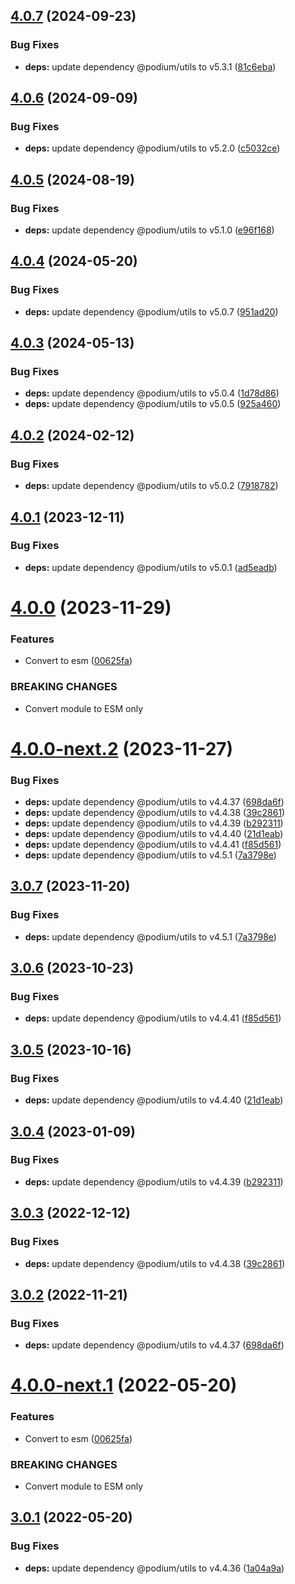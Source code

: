 ## [4.0.7](https://github.com/podium-lib/hapi-podlet/compare/v4.0.6...v4.0.7) (2024-09-23)


### Bug Fixes

* **deps:** update dependency @podium/utils to v5.3.1 ([81c6eba](https://github.com/podium-lib/hapi-podlet/commit/81c6eba67be987a9e777fd90be86364fee7897b6))

## [4.0.6](https://github.com/podium-lib/hapi-podlet/compare/v4.0.5...v4.0.6) (2024-09-09)


### Bug Fixes

* **deps:** update dependency @podium/utils to v5.2.0 ([c5032ce](https://github.com/podium-lib/hapi-podlet/commit/c5032ce2934285eff024a9e1ce6b44316cbb627b))

## [4.0.5](https://github.com/podium-lib/hapi-podlet/compare/v4.0.4...v4.0.5) (2024-08-19)


### Bug Fixes

* **deps:** update dependency @podium/utils to v5.1.0 ([e96f168](https://github.com/podium-lib/hapi-podlet/commit/e96f168349b3a7af221fe6006d36a444f6619e62))

## [4.0.4](https://github.com/podium-lib/hapi-podlet/compare/v4.0.3...v4.0.4) (2024-05-20)


### Bug Fixes

* **deps:** update dependency @podium/utils to v5.0.7 ([951ad20](https://github.com/podium-lib/hapi-podlet/commit/951ad20cac59273e5aca8986330c8db3d2d6b8cc))

## [4.0.3](https://github.com/podium-lib/hapi-podlet/compare/v4.0.2...v4.0.3) (2024-05-13)


### Bug Fixes

* **deps:** update dependency @podium/utils to v5.0.4 ([1d78d86](https://github.com/podium-lib/hapi-podlet/commit/1d78d865ef2a160d95236bb6785ad05bab876b16))
* **deps:** update dependency @podium/utils to v5.0.5 ([925a460](https://github.com/podium-lib/hapi-podlet/commit/925a4605e02e57229c1788dc8b5ce2c593d84ad0))

## [4.0.2](https://github.com/podium-lib/hapi-podlet/compare/v4.0.1...v4.0.2) (2024-02-12)


### Bug Fixes

* **deps:** update dependency @podium/utils to v5.0.2 ([7918782](https://github.com/podium-lib/hapi-podlet/commit/791878269cdd9359cc6bd477c55d97de952aa5a5))

## [4.0.1](https://github.com/podium-lib/hapi-podlet/compare/v4.0.0...v4.0.1) (2023-12-11)


### Bug Fixes

* **deps:** update dependency @podium/utils to v5.0.1 ([ad5eadb](https://github.com/podium-lib/hapi-podlet/commit/ad5eadb79560ca036b1b7b8550d193b9218a1722))

# [4.0.0](https://github.com/podium-lib/hapi-podlet/compare/v3.0.7...v4.0.0) (2023-11-29)


### Features

* Convert to esm ([00625fa](https://github.com/podium-lib/hapi-podlet/commit/00625facaf1ac51667c0bd9eb421364d7ca5f38f))


### BREAKING CHANGES

* Convert module to ESM only

# [4.0.0-next.2](https://github.com/podium-lib/hapi-podlet/compare/v4.0.0-next.1...v4.0.0-next.2) (2023-11-27)


### Bug Fixes

* **deps:** update dependency @podium/utils to v4.4.37 ([698da6f](https://github.com/podium-lib/hapi-podlet/commit/698da6fbe3bb4a796f477f01df1f0192894a8dc7))
* **deps:** update dependency @podium/utils to v4.4.38 ([39c2861](https://github.com/podium-lib/hapi-podlet/commit/39c28613d8302f6bc536186fea7aeec081130f9b))
* **deps:** update dependency @podium/utils to v4.4.39 ([b292311](https://github.com/podium-lib/hapi-podlet/commit/b292311efecc5e0e4896b45c4be3d2f5314a10a4))
* **deps:** update dependency @podium/utils to v4.4.40 ([21d1eab](https://github.com/podium-lib/hapi-podlet/commit/21d1eab9d4165061b4f515c341e82d993630e51f))
* **deps:** update dependency @podium/utils to v4.4.41 ([f85d561](https://github.com/podium-lib/hapi-podlet/commit/f85d5617c4c1cad1879660d0084b8e191fa191cb))
* **deps:** update dependency @podium/utils to v4.5.1 ([7a3798e](https://github.com/podium-lib/hapi-podlet/commit/7a3798edc293b5efdbbcb31dbc485eaf63e723d9))

## [3.0.7](https://github.com/podium-lib/hapi-podlet/compare/v3.0.6...v3.0.7) (2023-11-20)


### Bug Fixes

* **deps:** update dependency @podium/utils to v4.5.1 ([7a3798e](https://github.com/podium-lib/hapi-podlet/commit/7a3798edc293b5efdbbcb31dbc485eaf63e723d9))

## [3.0.6](https://github.com/podium-lib/hapi-podlet/compare/v3.0.5...v3.0.6) (2023-10-23)


### Bug Fixes

* **deps:** update dependency @podium/utils to v4.4.41 ([f85d561](https://github.com/podium-lib/hapi-podlet/commit/f85d5617c4c1cad1879660d0084b8e191fa191cb))

## [3.0.5](https://github.com/podium-lib/hapi-podlet/compare/v3.0.4...v3.0.5) (2023-10-16)


### Bug Fixes

* **deps:** update dependency @podium/utils to v4.4.40 ([21d1eab](https://github.com/podium-lib/hapi-podlet/commit/21d1eab9d4165061b4f515c341e82d993630e51f))

## [3.0.4](https://github.com/podium-lib/hapi-podlet/compare/v3.0.3...v3.0.4) (2023-01-09)


### Bug Fixes

* **deps:** update dependency @podium/utils to v4.4.39 ([b292311](https://github.com/podium-lib/hapi-podlet/commit/b292311efecc5e0e4896b45c4be3d2f5314a10a4))

## [3.0.3](https://github.com/podium-lib/hapi-podlet/compare/v3.0.2...v3.0.3) (2022-12-12)


### Bug Fixes

* **deps:** update dependency @podium/utils to v4.4.38 ([39c2861](https://github.com/podium-lib/hapi-podlet/commit/39c28613d8302f6bc536186fea7aeec081130f9b))

## [3.0.2](https://github.com/podium-lib/hapi-podlet/compare/v3.0.1...v3.0.2) (2022-11-21)


### Bug Fixes

* **deps:** update dependency @podium/utils to v4.4.37 ([698da6f](https://github.com/podium-lib/hapi-podlet/commit/698da6fbe3bb4a796f477f01df1f0192894a8dc7))

# [4.0.0-next.1](https://github.com/podium-lib/hapi-podlet/compare/v3.0.1...v4.0.0-next.1) (2022-05-20)


### Features

* Convert to esm ([00625fa](https://github.com/podium-lib/hapi-podlet/commit/00625facaf1ac51667c0bd9eb421364d7ca5f38f))


### BREAKING CHANGES

* Convert module to ESM only

## [3.0.1](https://github.com/podium-lib/hapi-podlet/compare/v3.0.0...v3.0.1) (2022-05-20)


### Bug Fixes

* **deps:** update dependency @podium/utils to v4.4.36 ([1a04a9a](https://github.com/podium-lib/hapi-podlet/commit/1a04a9a029967ab613960dbefe3fe4a5479ea5fe))
